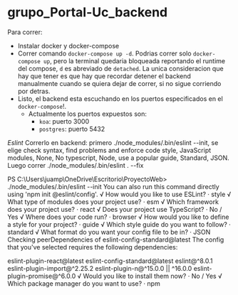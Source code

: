 # grupo_Portal-Uc_backend

Para correr:

- Instalar docker y docker-compose
- Correr comando `docker-compose up -d`. Podrias correr solo `docker-compose up`, pero la terminal quedaria bloqueada reportando el runtime del compose, `d` es abreviado de `detached`. La unica consideracion que hay que tener es que hay que recordar detener el backend manualmente cuando se quiera dejar de correr, si no sigue corriendo por detras.
- Listo, el backend esta escuchando en los puertos especificados en el `docker-compose`!.
   - Actualmente los puertos expuestos son:
     -  `koa`: puerto 3000
     -  `postgres`: puerto 5432

_Eslint_
Correrlo en backend: primero ./node_modules/.bin/eslint --init, se elige check syntax, find problems and enforce code style, JavaScript modules, None, No typescript, Node, use a popular guide, Standard, JSON. Luego correr ./node_modules/.bin/eslint . --fix

PS C:\Users\juamp\OneDrive\Escritorio\ProyectoWeb> ./node_modules/.bin/eslint --init 
You can also run this command directly using 'npm init @eslint/config'.
√ How would you like to use ESLint? · style
√ What type of modules does your project use? · esm
√ Which framework does your project use? · react
√ Does your project use TypeScript? · No / Yes
√ Where does your code run? · browser
√ How would you like to define a style for your project? · guide
√ Which style guide do you want to follow? · standard
√ What format do you want your config file to be in? · JSON
Checking peerDependencies of eslint-config-standard@latest
The config that you've selected requires the following dependencies:

eslint-plugin-react@latest eslint-config-standard@latest eslint@^8.0.1 eslint-plugin-import@^2.25.2 eslint-plugin-n@^15.0.0 || ^16.0.0  eslint-plugin-promise@^6.0.0
√ Would you like to install them now? · No / Yes
√ Which package manager do you want to use? · npm